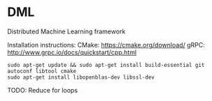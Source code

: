 # DML
Distributed Machine Learning framework

Installation instructions:
CMake: https://cmake.org/download/
gRPC: http://www.grpc.io/docs/quickstart/cpp.html

```
sudo apt-get update && sudo apt-get install build-essential git autoconf libtool cmake
sudo apt-get install libopenblas-dev libssl-dev 
```

TODO:
Reduce for loops